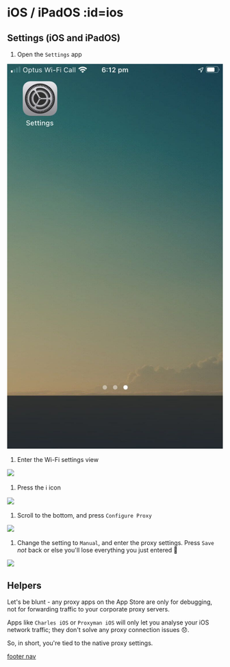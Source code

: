 # <i class="i-ios"></i> iOS / iPadOS :id=ios

## Settings (iOS and iPadOS)

1. Open the `Settings` app

 ![](../assets/macOS/image09.jpg)

1. Enter the Wi-Fi settings view

 ![](../assets/macOS/image10.jpg)

1. Press the :information_source: icon

 ![](../assets/macOS/image11.jpg)

1. Scroll to the bottom, and press `Configure Proxy`

 ![](../assets/macOS/image12.jpg)

1. Change the setting to `Manual`, and enter the proxy settings. Press `Save` *not* back or else you'll lose everything you just entered :facepalm:

 ![](../assets/macOS/image13.jpg)

## Helpers

Let's be blunt - any proxy apps on the App Store are only for debugging, not for forwarding traffic to your corporate proxy servers.

Apps like `Charles iOS` or `Proxyman iOS` will only let you analyse your iOS network traffic; they don't solve any proxy connection issues :disappointed:.

So, in short, you're tied to the native proxy settings.

[footer nav](../site/footer.md ':include')
